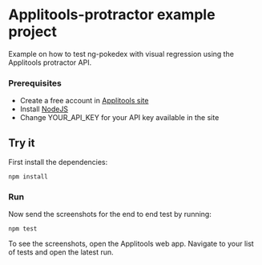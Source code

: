 # Applitools-protractor example project

Example on how to test ng-pokedex with visual regression using the Applitools protractor API.


### Prerequisites
* Create a free account in [Applitools site](https://applitools.com/users/register)
* Install [NodeJS](http://nodejs.org/)
* Change YOUR_API_KEY for your API key available in the site


## Try it

First install the dependencies:

```shell
npm install
```

### Run

Now send the screenshots for the end to end test by running:

```shell
npm test
```

To see the screenshots, open the Applitools web app.
Navigate to your list of tests and open the latest run.
